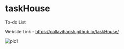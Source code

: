 # taskHouse

To-do List

Website Link - https://pallaviharish.github.io/taskHouse/

![pic1](https://github.com/PallaviHarish/taskHouse/assets/106737458/2ab1bb57-cfcc-4dbf-bf18-d8698afa657b)
